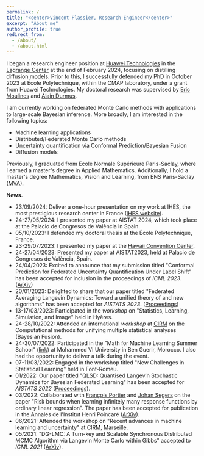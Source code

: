 ```yaml
---
permalink: /
title: "<center>Vincent Plassier, Research Engineer</center>"
excerpt: "About me"
author_profile: true
redirect_from: 
  - /about/
  - /about.html
---
```


I began a research engineer position at [Huawei Technologies](https://www.huawei.com/fr/) in the [Lagrange Center](https://www.huawei.com/fr/news/fr/2020/centre-lagrange) at the end of February 2024, focusing on distilling diffusion models. Prior to this, I successfully defended my PhD in October 2023 at École Polytechnique, within the CMAP laboratory, under a grant from Huawei Technologies. My doctoral research was supervised by [Eric Moulines](https://fr.wikipedia.org/wiki/%C3%89ric_Moulines) and [Alain Durmus](https://alain.perso.math.cnrs.fr/).

I am currently working on federated Monte Carlo methods with applications to large-scale Bayesian inference. More broadly, I am interested in the following topics:
- Machine learning applications
- Distributed/Federated Monte Carlo methods
- Uncertainty quantification via Conformal Prediction/Bayesian Fusion
- Diffusion models

Previously, I graduated from Ecole Normale Supérieure Paris-Saclay, where I earned a master's degree in Applied Mathematics. Additionally, I hold a master's degree Mathematics, Vision and Learning, from ENS Paris-Saclay ([MVA](https://www.master-mva.com/)).

**News.**
- 23/09/2024: Deliver a one-hour presentation on my work at IHES, the most prestigious research center in France ([IHES website](https://www.ihes.fr/)).
- 24-27/05/2024: I presented my paper at AISTAT 2024, which took place at the Palacio de Congresos de València in Spain.
- 05/10/2023: I defended my doctoral thesis at the École Polytechnique, France.
- 23-29/07/2023: I presented my paper at the [Hawaii Convention Center](https://www.google.de/maps/place/Hawaii+Convention+Center/@21.2788975,-157.8322595,13z/data=!4m6!3m5!1s0x7c006de5aaaaaaab:0xbf852970ed70bc17!8m2!3d21.2896943!4d-157.8358919!16zL20vMDM0YnBm?entry=ttu).
- 24-27/04/2023: Presented my paper at AISTAT2023, held at Palacio de Congresos de València, Spain.
- 24/04/2023: Excited to announce that my submission titled "Conformal Prediction for Federated Uncertainty Quantification Under Label Shift" has been accepted for inclusion in the proceedings of *ICML 2023*. ([ArXiv](https://arxiv.org/pdf/2306.05131.pdf))
- 20/01/2023: Delighted to share that our paper titled "Federated Averaging Langevin Dynamics: Toward a unified theory of and new algorithms" has been accepted for *AISTATS 2023*. ([Proceedings](https://proceedings.mlr.press/v206/plassier23a/plassier23a.pdf))
- 13-17/03/2023: Participated in the *workshop* on "Statistics, Learning, Simulation, and Image" held in Hyères.
- 24-28/10/2022: Attended an international *workshop* at [CIRM](https://conferences.cirm-math.fr/2635.html) on the Computational methods for unifying multiple statistical analyses (Bayesian Fusion).
- 24-30/07/2022: Participated in the "Math for Machine Learning Summer School" ([link](https://www.emines-ingenieur.org/en/education/summer-school)) at Mohammed VI University in Ben Guerir, Morocco. I also had the opportunity to deliver a talk during the event.
- 07-11/03/2022: Engaged in the workshop titled "New Challenges in Statistical Learning" held in Font-Romeu.
- 01/2022: Our paper titled "QLSD: Quantised Langevin Stochastic Dynamics for Bayesian Federated Learning" has been accepted for *AISTATS 2022* ([Proceedings](https://proceedings.mlr.press/v151/vono22a)).
- 03/2022: Collaborated with  [François Portier](https://sites.google.com/site/fportierwebpage/) and [Johan Segers](https://perso.uclouvain.be/johan.segers/) on the paper "Risk bounds when learning infinitely many response functions by ordinary linear regression". The paper has been accepted for publication in the Annales de l'Institut Henri Poincaré ([ArXiv](https://arxiv.org/abs/2006.09223)).
- 06/2021: Attended the workshop on "Recent advances in machine learning and uncertainty" at CIRM, Marseille.
- 05/2021: "DG-LMC: A Turn-key and Scalable Synchronous Distributed MCMC Algorithm via Langevin Monte Carlo within Gibbs" accepted to *ICML 2021* ([ArXiv](https://arxiv.org/abs/2106.06300)).
